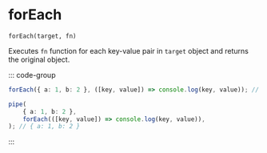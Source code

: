 # forEach

`forEach(target, fn)`

Executes `fn` function for each key-value pair in `target` object and returns the original object.

::: code-group

```ts [data-first]
forEach({ a: 1, b: 2 }, ([key, value]) => console.log(key, value)); // { a: 1, b: 2 }
```

```ts [data-last]
pipe(
    { a: 1, b: 2 },
    forEach(([key, value]) => console.log(key, value)),
); // { a: 1, b: 2 }
```

:::
